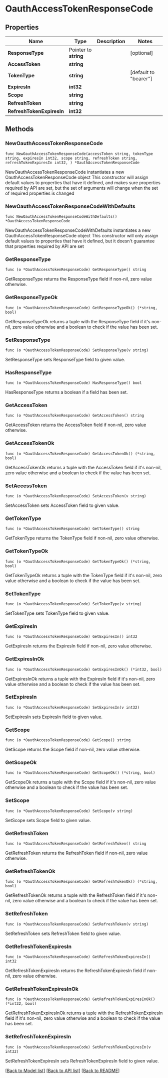 # OauthAccessTokenResponseCode

## Properties

Name | Type | Description | Notes
------------ | ------------- | ------------- | -------------
**ResponseType** | Pointer to **string** |  | [optional] 
**AccessToken** | **string** |  | 
**TokenType** | **string** |  | [default to "bearer"]
**ExpiresIn** | **int32** |  | 
**Scope** | **string** |  | 
**RefreshToken** | **string** |  | 
**RefreshTokenExpiresIn** | **int32** |  | 

## Methods

### NewOauthAccessTokenResponseCode

`func NewOauthAccessTokenResponseCode(accessToken string, tokenType string, expiresIn int32, scope string, refreshToken string, refreshTokenExpiresIn int32, ) *OauthAccessTokenResponseCode`

NewOauthAccessTokenResponseCode instantiates a new OauthAccessTokenResponseCode object
This constructor will assign default values to properties that have it defined,
and makes sure properties required by API are set, but the set of arguments
will change when the set of required properties is changed

### NewOauthAccessTokenResponseCodeWithDefaults

`func NewOauthAccessTokenResponseCodeWithDefaults() *OauthAccessTokenResponseCode`

NewOauthAccessTokenResponseCodeWithDefaults instantiates a new OauthAccessTokenResponseCode object
This constructor will only assign default values to properties that have it defined,
but it doesn't guarantee that properties required by API are set

### GetResponseType

`func (o *OauthAccessTokenResponseCode) GetResponseType() string`

GetResponseType returns the ResponseType field if non-nil, zero value otherwise.

### GetResponseTypeOk

`func (o *OauthAccessTokenResponseCode) GetResponseTypeOk() (*string, bool)`

GetResponseTypeOk returns a tuple with the ResponseType field if it's non-nil, zero value otherwise
and a boolean to check if the value has been set.

### SetResponseType

`func (o *OauthAccessTokenResponseCode) SetResponseType(v string)`

SetResponseType sets ResponseType field to given value.

### HasResponseType

`func (o *OauthAccessTokenResponseCode) HasResponseType() bool`

HasResponseType returns a boolean if a field has been set.

### GetAccessToken

`func (o *OauthAccessTokenResponseCode) GetAccessToken() string`

GetAccessToken returns the AccessToken field if non-nil, zero value otherwise.

### GetAccessTokenOk

`func (o *OauthAccessTokenResponseCode) GetAccessTokenOk() (*string, bool)`

GetAccessTokenOk returns a tuple with the AccessToken field if it's non-nil, zero value otherwise
and a boolean to check if the value has been set.

### SetAccessToken

`func (o *OauthAccessTokenResponseCode) SetAccessToken(v string)`

SetAccessToken sets AccessToken field to given value.


### GetTokenType

`func (o *OauthAccessTokenResponseCode) GetTokenType() string`

GetTokenType returns the TokenType field if non-nil, zero value otherwise.

### GetTokenTypeOk

`func (o *OauthAccessTokenResponseCode) GetTokenTypeOk() (*string, bool)`

GetTokenTypeOk returns a tuple with the TokenType field if it's non-nil, zero value otherwise
and a boolean to check if the value has been set.

### SetTokenType

`func (o *OauthAccessTokenResponseCode) SetTokenType(v string)`

SetTokenType sets TokenType field to given value.


### GetExpiresIn

`func (o *OauthAccessTokenResponseCode) GetExpiresIn() int32`

GetExpiresIn returns the ExpiresIn field if non-nil, zero value otherwise.

### GetExpiresInOk

`func (o *OauthAccessTokenResponseCode) GetExpiresInOk() (*int32, bool)`

GetExpiresInOk returns a tuple with the ExpiresIn field if it's non-nil, zero value otherwise
and a boolean to check if the value has been set.

### SetExpiresIn

`func (o *OauthAccessTokenResponseCode) SetExpiresIn(v int32)`

SetExpiresIn sets ExpiresIn field to given value.


### GetScope

`func (o *OauthAccessTokenResponseCode) GetScope() string`

GetScope returns the Scope field if non-nil, zero value otherwise.

### GetScopeOk

`func (o *OauthAccessTokenResponseCode) GetScopeOk() (*string, bool)`

GetScopeOk returns a tuple with the Scope field if it's non-nil, zero value otherwise
and a boolean to check if the value has been set.

### SetScope

`func (o *OauthAccessTokenResponseCode) SetScope(v string)`

SetScope sets Scope field to given value.


### GetRefreshToken

`func (o *OauthAccessTokenResponseCode) GetRefreshToken() string`

GetRefreshToken returns the RefreshToken field if non-nil, zero value otherwise.

### GetRefreshTokenOk

`func (o *OauthAccessTokenResponseCode) GetRefreshTokenOk() (*string, bool)`

GetRefreshTokenOk returns a tuple with the RefreshToken field if it's non-nil, zero value otherwise
and a boolean to check if the value has been set.

### SetRefreshToken

`func (o *OauthAccessTokenResponseCode) SetRefreshToken(v string)`

SetRefreshToken sets RefreshToken field to given value.


### GetRefreshTokenExpiresIn

`func (o *OauthAccessTokenResponseCode) GetRefreshTokenExpiresIn() int32`

GetRefreshTokenExpiresIn returns the RefreshTokenExpiresIn field if non-nil, zero value otherwise.

### GetRefreshTokenExpiresInOk

`func (o *OauthAccessTokenResponseCode) GetRefreshTokenExpiresInOk() (*int32, bool)`

GetRefreshTokenExpiresInOk returns a tuple with the RefreshTokenExpiresIn field if it's non-nil, zero value otherwise
and a boolean to check if the value has been set.

### SetRefreshTokenExpiresIn

`func (o *OauthAccessTokenResponseCode) SetRefreshTokenExpiresIn(v int32)`

SetRefreshTokenExpiresIn sets RefreshTokenExpiresIn field to given value.



[[Back to Model list]](../README.md#documentation-for-models) [[Back to API list]](../README.md#documentation-for-api-endpoints) [[Back to README]](../README.md)



